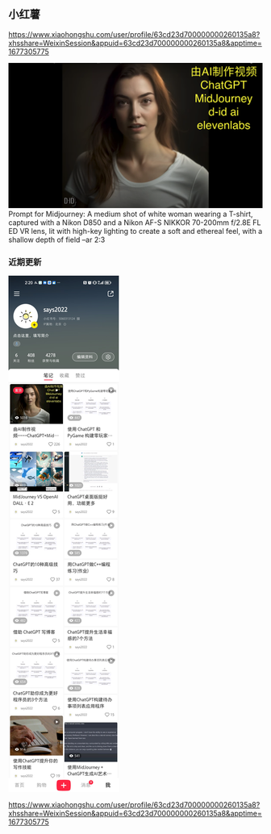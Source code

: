 ## 小红薯

https://www.xiaohongshu.com/user/profile/63cd23d700000000260135a8?xhsshare=WeixinSession&appuid=63cd23d700000000260135a8&apptime=1677305775

![alt 由AI制作视频](./images/1114.png)
Prompt for Midjourney:
A medium shot of white woman wearing a T-shirt, captured with a Nikon D850 and a Nikon AF-S NIKKOR 70-200mm f/2.8E FL ED VR lens, lit with high-key lighting to create a soft and ethereal feel, with a shallow depth of field –ar 2:3


### 近期更新
![alt 近期更新](./images/WechatIMG196.jpeg)



https://www.xiaohongshu.com/user/profile/63cd23d700000000260135a8?xhsshare=WeixinSession&appuid=63cd23d700000000260135a8&apptime=1677305775
